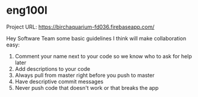 # eng100l
Project URL: https://birchaquarium-fd036.firebaseapp.com/

Hey Software Team some basic guidelines I think will make collaboration easy:

1. Comment your name next to your code so we know who to ask for help later
2. Add descriptions to your code
3. Always pull from master right before you push to master
4. Have descriptive commit messages
5. Never push code that doesn't work or that breaks the app
